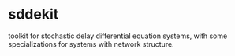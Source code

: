 # sddekit

toolkit for stochastic delay differential equation systems, with some specializations
for systems with network structure.

